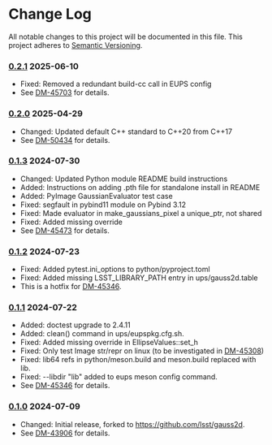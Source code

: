 # Change Log

All notable changes to this project will be documented in this file.
This project adheres to [Semantic Versioning](https://semver.org/).

### [0.2.1] 2025-06-10

* Fixed: Removed a redundant build-cc call in EUPS config
* See [DM-45703](https://rubinobs.atlassian.net/browse/DM-45703) for details.

### [0.2.0] 2025-04-29

* Changed: Updated default C++ standard to C++20 from C++17
* See [DM-50434](https://rubinobs.atlassian.net/browse/DM-50434) for details.

### [0.1.3] 2024-07-30

* Changed: Updated Python module README build instructions
* Added: Instructions on adding .pth file for standalone install in README
* Added: PyImage GaussianEvaluator test case
* Fixed: segfault in pybind11 module on Pybind 3.12
* Fixed: Made evaluator in make_gaussians_pixel a unique_ptr, not shared
* Fixed: Added missing override
* See [DM-45473](https://rubinobs.atlassian.net/browse/DM-45473) for details.

### [0.1.2] 2024-07-23

* Fixed: Added pytest.ini_options to python/pyproject.toml
* Fixed: Added missing LSST_LIBRARY_PATH entry in ups/gauss2d.table
* This is a hotfix for [DM-45346](https://rubinobs.atlassian.net/browse/DM-45346).

### [0.1.1] 2024-07-22

* Added: doctest upgrade to 2.4.11
* Added: clean() command in ups/eupspkg.cfg.sh.
* Fixed: Added missing override in EllipseValues::set_h
* Fixed: Only test Image str/repr on linux (to be investigated in [DM-45308](https://rubinobs.atlassian.net/browse/DM-45308))
* Fixed: lib64 refs in python/meson.build and meson.build replaced with lib.
* Fixed: --libdir "lib" added to eups meson config command.
* See [DM-45346](https://rubinobs.atlassian.net/browse/DM-45346) for details.

### [0.1.0] 2024-07-09

* Changed: Initial release, forked to https://github.com/lsst/gauss2d.
* See [DM-43906](https://rubinobs.atlassian.net/browse/DM-43906) for details. 

[0.2.1]: https://github.com/lsst-dm/gauss2d/compare/0.2.0...0.2.1
[0.2.0]: https://github.com/lsst-dm/gauss2d/compare/0.1.3...0.2.0
[0.1.3]: https://github.com/lsst-dm/gauss2d/compare/0.1.2...0.1.3
[0.1.2]: https://github.com/lsst-dm/gauss2d/compare/0.1.1...0.1.2
[0.1.1]: https://github.com/lsst-dm/gauss2d/compare/0.1.0...0.1.1
[0.1.0]: https://github.com/lsst-dm/gauss2d/compare/53bc2990d...0.1.0
